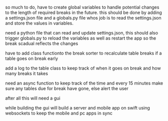 so much to do, have to create global variables to handle potential changes to the length of required breaks in the future. this should be done by adding a settings.json file and a globals.py file whos job is to read the settings.json and store the values in variables. 

need a python file that can read and update settings.json, this should also trigger globals.py to reload the variables as well as restart the app so the break scadual reflects the changes

have to add class functionto the break sorter to recalculate table breaks if a table goes on break early

add a log to the table class to keep track of when it goes on break and how many breaks it takes

need an async function to keep track of the time and every 15 minutes make sure any tables due for break have gone, else alert the user

after all this will need a gui

while building the gui will build a server and mobile app on swift using websockets to keep the mobile and pc apps in sync
